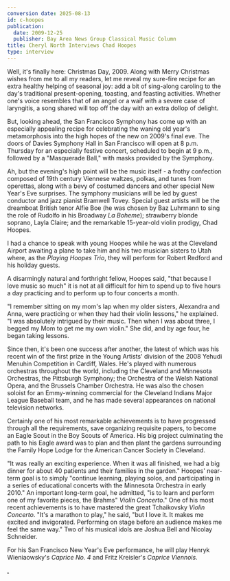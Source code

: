 ```yaml
---
conversion date: 2025-08-13
id: c-hoopes
publication:
  date: 2009-12-25
  publisher: Bay Area News Group Classical Music Column
title: Cheryl North Interviews Chad Hoopes
type: interview
---
```


 Well, it's finally here: Christmas Day, 2009. Along with Merry Christmas wishes from me to all my readers, let me reveal my sure-fire recipe for an extra healthy helping of seasonal joy: add a bit of sing-along caroling to the day's traditional present-opening, toasting, and feasting activities. Whether one's voice resembles that of an angel or a waif with a severe case of laryngitis, a song shared will top off the day with an extra dollop of delight.

 But, looking ahead, the San Francisco Symphony has come up with an especially appealing recipe for celebrating the waning old year's metamorphosis into the high hopes of the new on 2009's final eve. The doors of Davies Symphony Hall in San Francisco will open at 8 p.m. Thursday for an especially festive concert, scheduled to begin at 9 p.m., followed by a "Masquerade Ball," with masks provided by the Symphony.

 Ah, but the evening's high point will be the music itself - a frothy confection composed of 19th century Viennese waltzes, polkas, and tunes from operettas, along with a bevy of costumed dancers and other special New Year's Eve surprises. The symphony musicians will be led by guest conductor and jazz pianist Bramwell Tovey. Special guest artists will be the dreamboat British tenor Alfie Boe (he was chosen by Baz Luhrmann to sing the role of Rudolfo in his Broadway *La Boheme*); strawberry blonde soprano, Layla Claire; and the remarkable 15-year-old violin prodigy, Chad Hoopes.

 I had a chance to speak with young Hoopes while he was at the Cleveland Airport awaiting a plane to take him and his two musician sisters to Utah where, as the *Playing Hoopes Trio*, they will perform for Robert Redford and his holiday guests.

 A disarmingly natural and forthright fellow, Hoopes said, "that because I love music so much" it is not at all difficult for him to spend up to five hours a day practicing and to perform up to four concerts a month.

 "I remember sitting on my mom's lap when my older sisters, Alexandra and Anna, were practicing or when they had their violin lessons," he explained. "I was absolutely intrigued by their music. Then when I was about three, I begged my Mom to get me my own violin." She did, and by age four, he began taking lessons.

 Since then, it's been one success after another, the latest of which was his recent win of the first prize in the Young Artists' division of the 2008 Yehudi Menuhin Competition in Cardiff, Wales. He's played with numerous orchestras throughout the world, including the Cleveland and Minnesota Orchestras, the Pittsburgh Symphony; the Orchestra of the Welsh National Opera, and the Brussels Chamber Orchestra. He was also the chosen soloist for an Emmy-winning commercial for the Cleveland Indians Major League Baseball team, and he has made several appearances on national television networks.

 Certainly one of his most remarkable achievements is to have progressed through all the requirements, save organizing requisite papers, to become an Eagle Scout in the Boy Scouts of America. His big project culminating the path to his Eagle award was to plan and then plant the gardens surrounding the Family Hope Lodge for the American Cancer Society in Cleveland.

 "It was really an exciting experience. When it was all finished, we had a big dinner for about 40 patients and their families in the garden."
 Hoopes' near-term goal is to simply "continue learning, playing solos, and participating in a series of educational concerts with the Minnesota Orchestra in early 2010." An important long-term goal, he admitted, "is to learn and perform one of my favorite pieces, the Brahms" *Violin Concerto*."
 One of his most recent achievements is to have mastered the great Tchaikovsky *Violin Concerto*. "It's a marathon to play," he said, "but I love it. It makes me excited and invigorated. Performing on stage before an audience makes me feel the same way." Two of his musical idols are Joshua Bell and Nicolay Schneider.

 For his San Francisco New Year's Eve performance, he will play Henryk Wieniaowsky's *Caprice No. 4* and Fritz Kreisler's *Caprice Viennois.*

[.](http://www.northworks.net)